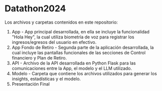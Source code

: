 # Datathon2024

Los archivos y carpetas contenidos en este repositorio: 
1. App - App principal desarrollada, en ella se incluye la funcionalidad "Hola Hey", la cual utiliza biometría de voz para registrar los ingresos/egresos del usuario en efectivo. 
2. App Fondo de Retiro - Segunda parte de la aplicación desarrollada, la cual incluye las pantallas funcionales de las secciones de Control financiero y Plan de Retiro.
3. API - Archivo de la API desarrollada en Python Flask para las comunicaciones entre la App, el modelo y el LLM utilizado.
4. Modelo - Carpeta que contiene los archivos utilizados para generar los insights, estadísticas y el modelo.
5. Presentación Final 
